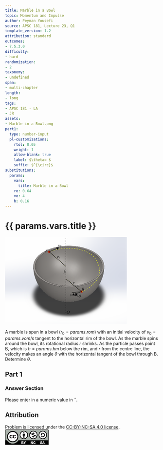 ```yaml
---
title: Marble in a Bowl
topic: Momentum and Impulse
author: Peyman Yousefi
source: APSC 181, Lecture 23, Q1
template_version: 1.2
attribution: standard
outcomes:
- 7.5.3.0
difficulty:
- hard
randomization:
- 2
taxonomy:
- undefined
span:
- multi-chapter
length:
- long
tags:
- APSC 181 - LA
- JR
assets:
- Marble in a Bowl.png
part1:
  type: number-input
  pl-customizations:
    rtol: 0.05
    weight: 1
    allow-blank: true
    label: $\theta= $
    suffix: $^{\circ}$
substitutions:
  params:
    vars:
      title: Marble in a Bowl
    ro: 0.64
    vo: 4
    h: 0.16
---
```

# {{ params.vars.title }}
<img src="Marble in a Bowl.png" width=400>

A marble is spun in a bowl ($r_0 = {{params.ro}}m$) with an initial velocity of $v_0 = {{params.vo}}m/s$ tangent to the horizontal rim of the bowl.
As the marble spins around the bowl, its rotational radius $r$ shrinks.
As the particle passes point B, which is $h = {{params.h}}m$ below the rim, and $r$ from the centre line, the velocity makes an angle $\theta$ with the horizontal tangent of the bowl through B.
Determine $\theta$.

## Part 1

### Answer Section

Please enter in a numeric value in $^\circ$.

## Attribution

Problem is licensed under the [CC-BY-NC-SA 4.0 license](https://creativecommons.org/licenses/by-nc-sa/4.0/).<br> ![The Creative Commons 4.0 license requiring attribution-BY, non-commercial-NC, and share-alike-SA license.](https://raw.githubusercontent.com/firasm/bits/master/by-nc-sa.png)